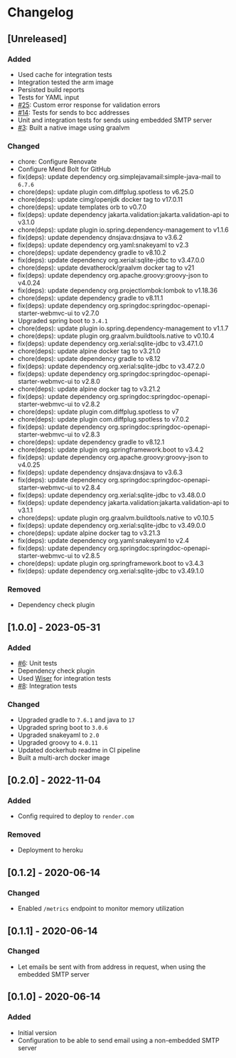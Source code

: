 # Changelog

## [Unreleased]
### Added
- Used cache for integration tests
- Integration tested the arm image
- Persisted build reports
- Tests for YAML input
- [#25](https://github.com/devatherock/email-sender/issues/25): Custom error response for validation errors
- [#14](https://github.com/devatherock/email-sender/issues/14): Tests for sends to bcc addresses
- Unit and integration tests for sends using embedded SMTP server
- [#3](https://github.com/devatherock/email-sender/issues/3): Built a native image using graalvm

### Changed
- chore: Configure Renovate
- Configure Mend Bolt for GitHub
- fix(deps): update dependency org.simplejavamail:simple-java-mail to `6.7.6`
- chore(deps): update plugin com.diffplug.spotless to v6.25.0
- chore(deps): update cimg/openjdk docker tag to v17.0.11
- chore(deps): update templates orb to v0.7.0
- fix(deps): update dependency jakarta.validation:jakarta.validation-api to v3.1.0
- chore(deps): update plugin io.spring.dependency-management to v1.1.6
- fix(deps): update dependency dnsjava:dnsjava to v3.6.2
- fix(deps): update dependency org.yaml:snakeyaml to v2.3
- chore(deps): update dependency gradle to v8.10.2
- fix(deps): update dependency org.xerial:sqlite-jdbc to v3.47.0.0
- chore(deps): update devatherock/graalvm docker tag to v21
- fix(deps): update dependency org.apache.groovy:groovy-json to v4.0.24
- fix(deps): update dependency org.projectlombok:lombok to v1.18.36
- chore(deps): update dependency gradle to v8.11.1
- fix(deps): update dependency org.springdoc:springdoc-openapi-starter-webmvc-ui to v2.7.0
- Upgraded spring boot to `3.4.1`
- chore(deps): update plugin io.spring.dependency-management to v1.1.7
- chore(deps): update plugin org.graalvm.buildtools.native to v0.10.4
- fix(deps): update dependency org.xerial:sqlite-jdbc to v3.47.1.0
- chore(deps): update alpine docker tag to v3.21.0
- chore(deps): update dependency gradle to v8.12
- fix(deps): update dependency org.xerial:sqlite-jdbc to v3.47.2.0
- fix(deps): update dependency org.springdoc:springdoc-openapi-starter-webmvc-ui to v2.8.0
- chore(deps): update alpine docker tag to v3.21.2
- fix(deps): update dependency org.springdoc:springdoc-openapi-starter-webmvc-ui to v2.8.2
- chore(deps): update plugin com.diffplug.spotless to v7
- chore(deps): update plugin com.diffplug.spotless to v7.0.2
- fix(deps): update dependency org.springdoc:springdoc-openapi-starter-webmvc-ui to v2.8.3
- chore(deps): update dependency gradle to v8.12.1
- chore(deps): update plugin org.springframework.boot to v3.4.2
- fix(deps): update dependency org.apache.groovy:groovy-json to v4.0.25
- fix(deps): update dependency dnsjava:dnsjava to v3.6.3
- fix(deps): update dependency org.springdoc:springdoc-openapi-starter-webmvc-ui to v2.8.4
- fix(deps): update dependency org.xerial:sqlite-jdbc to v3.48.0.0
- fix(deps): update dependency jakarta.validation:jakarta.validation-api to v3.1.1
- chore(deps): update plugin org.graalvm.buildtools.native to v0.10.5
- fix(deps): update dependency org.xerial:sqlite-jdbc to v3.49.0.0
- chore(deps): update alpine docker tag to v3.21.3
- fix(deps): update dependency org.yaml:snakeyaml to v2.4
- fix(deps): update dependency org.springdoc:springdoc-openapi-starter-webmvc-ui to v2.8.5
- chore(deps): update plugin org.springframework.boot to v3.4.3
- fix(deps): update dependency org.xerial:sqlite-jdbc to v3.49.1.0

### Removed
- Dependency check plugin

## [1.0.0] - 2023-05-31
### Added
- [#6](https://github.com/devatherock/email-sender/issues/6): Unit tests
- Dependency check plugin
- Used [Wiser](https://github.com/voodoodyne/subethasmtp/blob/master/Wiser.md) for integration tests
- [#8](https://github.com/devatherock/email-sender/issues/8): Integration tests

### Changed
- Upgraded gradle to `7.6.1` and java to `17`
- Upgraded spring boot to `3.0.6`
- Upgraded snakeyaml to `2.0`
- Upgraded groovy to `4.0.11`
- Updated dockerhub readme in CI pipeline
- Built a multi-arch docker image

## [0.2.0] - 2022-11-04
### Added
- Config required to deploy to `render.com`

### Removed
- Deployment to heroku

## [0.1.2] - 2020-06-14
### Changed
- Enabled `/metrics` endpoint to monitor memory utilization

## [0.1.1] - 2020-06-14
### Changed
- Let emails be sent with from address in request, when using the embedded SMTP server

## [0.1.0] - 2020-06-14
### Added
- Initial version
- Configuration to be able to send email using a non-embedded SMTP server